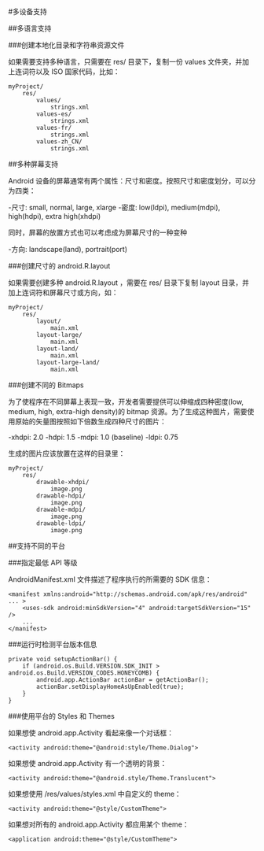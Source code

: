 #多设备支持

##多语言支持

###创建本地化目录和字符串资源文件

如果需要支持多种语言，只需要在 res/ 目录下，复制一份 values 文件夹，并加上连词符以及 ISO 国家代码，比如：

	myProject/
		res/
			values/
				strings.xml
			values-es/
				strings.xml
			values-fr/
				strings.xml
			values-zh_CN/
				strings.xml

##多种屏幕支持

Android 设备的屏幕通常有两个属性：尺寸和密度。按照尺寸和密度划分，可以分为四类：

-尺寸: small, normal, large, xlarge
-密度: low(ldpi), medium(mdpi), high(hdpi), extra high(xhdpi)

同时，屏幕的放置方式也可以考虑成为屏幕尺寸的一种变种

-方向: landscape(land), portrait(port)

###创建尺寸的 android.R.layout

如果需要创建多种 android.R.layout ，需要在 res/ 目录下复制 layout 目录，并加上连词符和屏幕尺寸或方向，如：

	myProject/
		res/
			layout/
				main.xml
			layout-large/
				main.xml
			layout-land/
				main.xml
			layout-large-land/
				main.xml
###创建不同的 Bitmaps

为了使程序在不同屏幕上表现一致，开发者需要提供可以伸缩成四种密度(low, medium, high, extra-high density)的 bitmap 资源。为了生成这种图片，需要使用原始的矢量图按照如下倍数生成四种尺寸的图片：

-xhdpi: 2.0
-hdpi: 1.5
-mdpi: 1.0 (baseline)
-ldpi: 0.75

生成的图片应该放置在这样的目录里：

	myProject/
		res/
			drawable-xhdpi/
				image.png
			drawable-hdpi/
				image.png
			drawable-mdpi/
				image.png
			drawable-ldpi/
				image.png

##支持不同的平台

###指定最低 API 等级

AndroidManifest.xml 文件描述了程序执行的所需要的 SDK 信息：

	<manifest xmlns:android="http://schemas.android.com/apk/res/android" ... >
		<uses-sdk android:minSdkVersion="4" android:targetSdkVersion="15" />
		...
	</manifest>

###运行时检测平台版本信息

	private void setupActionBar() {
		if (android.os.Build.VERSION.SDK_INIT > android.os.Build.VERSION_CODES.HONEYCOMB) {
			android.app.ActionBar actionBar = getActionBar();
			actionBar.setDisplayHomeAsUpEnabled(true);
		}
	}

###使用平台的 Styles 和 Themes

如果想使 android.app.Activity 看起来像一个对话框：

	<activity android:theme="@android:style/Theme.Dialog">

如果想使 android.app.Activity 有一个透明的背景：

	<activity android:theme="@android.style/Theme.Translucent">

如果想使用 /res/values/styles.xml 中自定义的 theme：

	<activity android:theme="@style/CustomTheme">

如果想对所有的 android.app.Activity 都应用某个 theme：

	<application android:theme="@style/CustomTheme">
